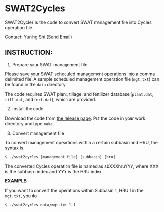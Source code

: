 
SWAT2Cycles
===========

SWAT2Cycles is the code to convert SWAT management file into Cycles operation file.

Contact: Yuning Shi [(Send Email)](mailto:yshi@psu.edu)


INSTRUCTION:
------------

1. Prepare your SWAT management file

  Please save your SWAT scheduled management operations into a comma delimited file.
  A sample scheduled management operation file (`mgt.txt`) can be found in the `data` directory.
  
  The code requires SWAT plant, tillage, and fertilizer database (`plant.dat`, `till.dat`, and `fert.dat`), which are provided.
  
2. Install the code.

  Download the code from [the release page](https://github.com/shiyuning/SWAT2Cycles/releases).
  Put the code in your work directory and type `make`.

3. Convert management file

  To convert management opeartions within a certain subbasin and HRU, the syntax is
  
  ```shell
  $ ./swat2cycles [management_file] [subbasin] [hru]
  ```
  
  The converted Cycles operation file is named as sbXXXhruYYY, where XXX is the subbasin index and YYY is the HRU index.

  **EXAMPLE:**
    
  If you want to convert the operations within Subbasin 1, HRU 1 in the `mgt.txt`, you do

  ```shell
  $ ./swat2cycles data/mgt.txt 1 1
  ```
